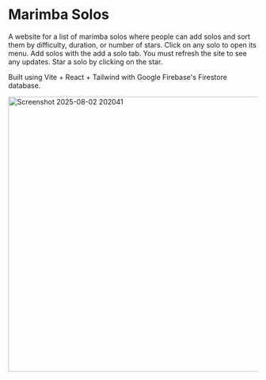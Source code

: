 # Marimba Solos

A website for a list of marimba solos where people can add solos and sort them by difficulty, duration, or number of stars.
Click on any solo to open its menu. Add solos with the add a solo tab. You must refresh the site to see any updates. Star a solo by clicking on the star.

Built using Vite + React + Tailwind with Google Firebase's Firestore database.

<img width="859" height="556" alt="Screenshot 2025-08-02 202041" src="https://github.com/user-attachments/assets/b9745d87-e37d-4e82-a78b-5166db1d87c2" />
